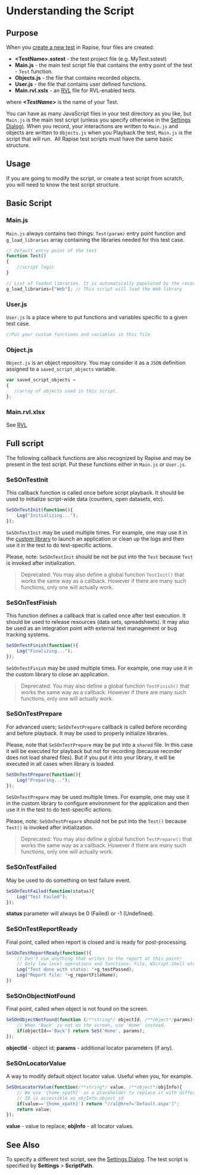 # Understanding the Script

## Purpose

When you [create a new test](create_a_new_test.md) in Rapise, four files are created:

- **&lt;TestName&gt;.sstest** - the test project file (e.g. MyTest.sstest)
- **Main.js** - the main test script file that contains the entry point of the test - `Test` function.
- **Objects.js** - the file that contains recorded objects.
- **User.js** - the file that contains user defined functions.
- **Main.rvl.xslx** - an [RVL](/Guide/rvl_editor.md) file for RVL-enabled tests.

where ***&lt;TestName&gt;*** is the name of your Test.

You can have as many JavaScript files in your test directory as you like, but `Main.js` is the main test script (unless you specify otherwise in the [Settings Dialog)](settings_dialog.md). When you record, your interactions are written to `Main.js` and objects are written to `Objects.js` when you Playback the test, `Main.js` is the script that will run.  All Rapise test scripts must have the same basic structure.

## Usage

If you are going to modify the script, or create a test script from scratch, you will need to know the test script structure.

## Basic Script

### Main.js

`Main.js` always contains two things: `Test(param)` entry point function and `g_load_libraries` array containing the libraries needed for this test case.

```javascript
// Default entry point of the test
function Test()
{
    //script logic
}

// List of loaded libraries. It is automatically populated by the recorder.
g_load_libraries=["Web"]; // This script will load the Web library
```

### User.js

`User.js` Is a place where to put functions and variables specific to a given test case.

```javascript
//Put your custom functions and variables in this file

```

### Object.js

`Object.js` is an object repository. You may consider it as a `JSON` definition assigned to a `saved_script_objects` variable.

```javascript
var saved_script_objects = 
{
   //array of objects used in this script.
};
```

### Main.rvl.xlsx

See [RVL](/Guide/visual_language.md)

## Full script

The following callback functions are also recognized by Rapise and may be present in the test script. Put these functions either in `Main.js` or `User.js`.

### SeSOnTestInit

This callback function is called once before script playback. It should be used to initialize script-wide data (counters, open datasets, etc).

```javascript
SeSOnTestInit(function(){
    Log("Initializing...");
});
```

`SeSOnTestInit` may be used multiple times. For example, one may use it in the [custom library](/Guide/custom_libraries.md) to launch an application or clean up the logs and then use it in the test to do test-specific actions.

Please, note: `SeSOnTestInit` should be not be put into the `Test` because `Test` is invoked after initialization.

> Deprecated: You may also define a global function `TestInit()` that works the same way as a callback. However if there are many such functions, only one will actually work.

### SeSOnTestFinish

This function defines a callback that is called once after test execution. It should be used to release resources (data sets, spreadsheets). It may also be used as an integration point with external test management or bug tracking systems.

```javascript
SeSOnTestFinish(function(){
    Log("Finalizing...");
});
```

`SeSOnTestFinish` may be used multiple times. For example, one may use it in the custom library to close an application.

> Deprecated: You may also define a global function `TestFinish()` that works the same way as a callback. However if there are many such functions, only one will actually work.

### SeSOnTestPrepare

For advanced users; `SeSOnTestPrepare` callback is called before recording and before playback. It may be used to properly initialize libraries.

Please, note that `SeSOnTestPrepare` may be put into a `shared` file. In this case it will be executed for playback but not for recording (because recorder does not load shared files). But if you put it into your library, it will be executed in all cases when library is loaded.

```javascript
SeSOnTestPrepare(function(){
    Log("Preparing...");
});
```

`SeSOnTestPrepare` may be used multiple times. For example, one may use it in the custom library to configure environment for the application and then use it in the test to do test-specific actions.

Please, note: `SeSOnTestPrepare` should not be put into the `Test()` because `Test()` is invoked after initialization.

> Deprecated:  You may also define a global function `TestPrepare()` that works the same way as a callback. However if there are many such functions, only one will actually work.

### SeSOnTestFailed

May be used to do something on test failure event.

```javascript
SeSOnTestFailed(function(status){
    Log("Test Failed");
});
```

**status** parameter will always be 0 (Failed) or -1 (Undefined).

### SeSOnTestReportReady

Final point, called when report is closed and is ready for post-processing.

```javascript
SeSOnTestReportReady(function(){
    // Don't use anything that writes to the report at this point!
    // Only low level operations and functions: File, WScript.Shell etc.
    Log("Test done with status: "+g_testPassed);
    Log("Report file: "+g_reportFileName);
})
```

### SeSOnObjectNotFound

Final point, called when object is not found on the screen.

```javascript
SeSOnObjectNotFound(function (/**string*/ objectId, /**object*/params){
    // When 'Back' is not on the screen, use 'Home' instead.
    if(objectId=='Back') return SeS('Home', params);
});
```

**objectId** - object id; **params** - additional locator parameters (if any).

### SeSOnLocatorValue

A way to modify default object locator value. Useful when you, for example.

```javascript
SeSOnLocatorValue(function(/**string*/ value, /**object*/objInfo){
    // We use '{home_xpath}' as a placeholder to replace it with different value here.
    // ID is accessible as objInfo.object_id
    if(value=='{home_xpath}') return "//a[@href='Default.aspx']";
    return value;
});
```

**value** - value to replace; **objInfo** - all locator values.

## See Also

To specify a different test script, see the [Settings Dialog](settings_dialog.md). The test script is specified by **Settings** > **ScriptPath**.
